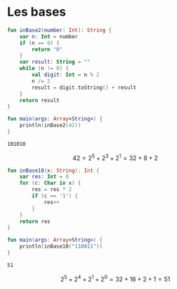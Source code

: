 # Les bases

``` kotlin
fun inBase2(number: Int): String {
    var n: Int = number
    if (n == 0) {
        return "0"
    }
    var result: String = ""
    while (n != 0) {
        val digit: Int = n % 2
        n /= 2
        result = digit.toString() + result
    }
    return result
}

fun main(args: Array<String>) {
    println(inBase2(42))
}
```

```
101010
```

$$42 = 2^{5} + 2^{3} + 2^{1} = 32 + 8 + 2$$

``` kotlin
fun inBase10(x: String): Int {
    var res: Int = 0
    for (c: Char in x) {
        res = res * 2
        if (c == '1') {
            res++
        }
    }
	return res
}

fun main(args: Array<String>) {
    println(inBase10("110011"))
}
```


```
51
```

$$2^{5} + 2^{4} + 2^{1} + 2^{0} = 32 + 16 + 2 + 1 = 51$$